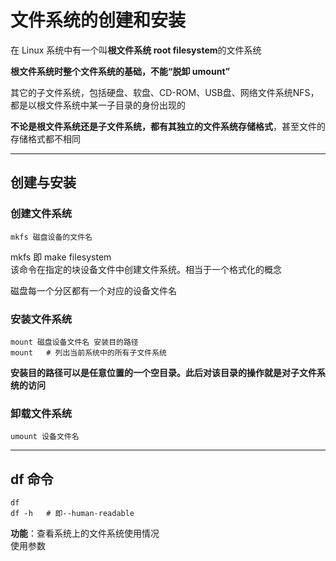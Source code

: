 # 文件系统的创建和安装
在 Linux 系统中有一个叫**根文件系统 root filesystem**的文件系统  

**根文件系统时整个文件系统的基础，不能“脱卸 umount”**  

其它的子文件系统，包括硬盘、软盘、CD-ROM、USB盘、网络文件系统NFS，都是以根文件系统中某一子目录的身份出现的  

**不论是根文件系统还是子文件系统，都有其独立的文件系统存储格式**，甚至文件的存储格式都不相同  

-------------
## 创建与安装
### 创建文件系统
``` Shell
mkfs 磁盘设备的文件名
```

mkfs 即 make filesystem  
该命令在指定的块设备文件中创建文件系统。相当于一个格式化的概念  

磁盘每一个分区都有一个对应的设备文件名  

### 安装文件系统
``` Shell
mount 磁盘设备文件名 安装目的路径
mount   # 列出当前系统中的所有子文件系统
```

**安装目的路径可以是任意位置的一个空目录。此后对该目录的操作就是对子文件系统的访问**  

### 卸载文件系统
``` Shell
umount 设备文件名
```

-----------------
## df 命令
``` Shell
df
df -h   # 即--human-readable
```

**功能**：查看系统上的文件系统使用情况  
使用参数